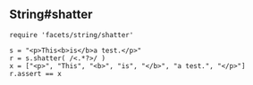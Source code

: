 ## String#shatter

    require 'facets/string/shatter'

    s = "<p>This<b>is</b>a test.</p>"
    r = s.shatter( /<.*?>/ )
    x = ["<p>", "This", "<b>", "is", "</b>", "a test.", "</p>"]
    r.assert == x

